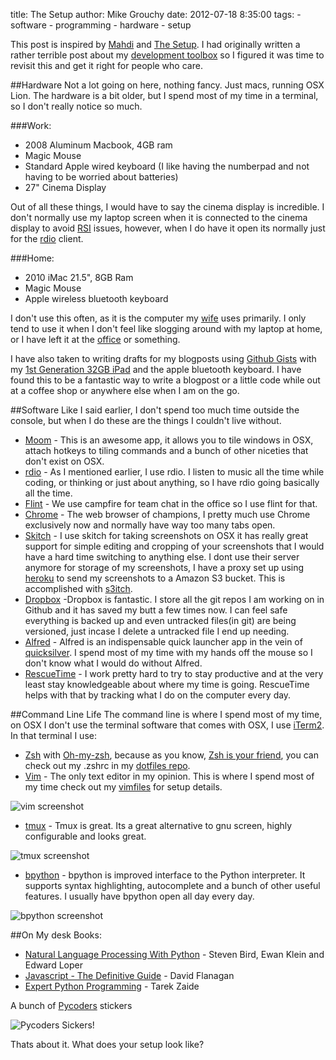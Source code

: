 title: The Setup
author: Mike Grouchy
date: 2012-07-18 8:35:00
tags:
    - software
    - programming
    - hardware
    - setup

This post is inspired by [Mahdi](http://www.mahdiyusuf.com/post/16687503726/the-setup) and [The Setup](http://usesthis.com/). I had originally written a rather terrible post about my [development toolbox](http://mikegrouchy.com/blog/my-development-toolbox.html) so I figured it was time to revisit this and get it right for people who care.

##Hardware
Not a lot going on here, nothing fancy. Just macs, running OSX Lion. The hardware is a bit older, but I spend most of my time in a terminal, so I don't really notice so much.

###Work:
* 2008 Aluminum Macbook, 4GB ram
* Magic Mouse
* Standard Apple wired keyboard (I like having the numberpad and not having to be worried about batteries)
* 27" Cinema Display

Out of all these things, I would have to say the cinema display is incredible. I don't normally use my laptop screen when it is connected to the cinema display to avoid [RSI](http://en.wikipedia.org/wiki/Repetitive_strain_injury) issues, however, when I do have it open its normally just for the [rdio](http://rd.io) client.

###Home:
* 2010 iMac 21.5", 8GB Ram
* Magic Mouse
* Apple wireless bluetooth keyboard

I don't use this often, as it is the computer my [wife](http://twitter.com/nicolegrouchy) uses primarily. I only tend to use it when I
don't feel like slogging around with my laptop at home, or I have left it at the [office](http://swixhq.com) or something.


I have also taken to writing drafts for my blogposts using [Github Gists](http://gist.github.com) with my [1st Generation 32GB iPad](http://amzn.to/KLFZrw) and the apple bluetooth keyboard. I have found this to be a fantastic way to write a blogpost or a little code while out at a coffee shop or anywhere else when I am on the go.

##Software
Like I said earlier, I don't spend too much time outside the console, but when I do these are the things I couldn't live without.

* [Moom](http://manytricks.com/moom/) - This is an awesome app, it allows you to tile windows in OSX, attach hotkeys to tiling commands and a bunch of other niceties that don't exist on OSX.
* [rdio](http://rd.io) - As I mentioned earlier, I use rdio. I listen to music all the time while coding, or thinking or just about anything, so I have rdio going basically all the time.
* [Flint](http://giantcomet.com/flint) - We use campfire for team chat in the office so I use flint for that.
* [Chrome](http://chrome.google.com) - The web browser of champions, I pretty much use Chrome exclusively now and normally have way too many tabs open.
* [Skitch](http://skitch.com/) - I use skitch for taking screenshots on OSX it has really great support for simple editing and cropping of your screenshots that I would have a hard time switching to anything else. I dont use their server anymore for storage of my screenshots, I have a proxy set up using [heroku](http://heroku.com) to send my screenshots to a Amazon S3 bucket. This is accomplished with [s3itch](https://github.com/mgrouchy/s3itch).
* [Dropbox](http://db.tt/Hc6Cqm1) -Dropbox is fantastic. I store all the git repos I am working on in Github and it has saved my butt a few times now. I can feel safe everything is backed up and even untracked files(in git) are being versioned, just incase I delete a untracked file I end up needing.
* [Alfred](http://www.alfredapp.com/) - Alfred is an indispensable quick launcher app in the vein of [quicksilver](http://qsapp.com/). I spend most of my time with my hands off the mouse so I don't know what I would do without Alfred.
* [RescueTime](http://rescuetime.com/ref/161860) - I work pretty hard to try to stay productive and at the very least stay knowledgeable about where my time is going. RescueTime helps with that by tracking what I do on the computer every day.

##Command Line Life
The command line is where I spend most of my time, on OSX I don't use the terminal software that comes with OSX, I use [iTerm2](http://www.iterm2.com/). In that terminal I use:

* [Zsh](http://www.zsh.org/) with [Oh-my-zsh](https://github.com/robbyrussell/oh-my-zsh/), because as you know, [Zsh is your friend](), you can check out my .zshrc in my [dotfiles repo](https://github.com/mgrouchy/dotfiles).
* [Vim](http://www.vim.org/) - The only text editor in my opinion. This is where I spend most of my time check out my [vimfiles](https://github.com/mgrouchy/vim) for setup details.

![vim screenshot](http://img.mikegrouchy.s3.amazonaws.com/1._ControlP_-_%28%7E%29_-_VIM_%28vim%29-20120628-111826.jpg)

* [tmux](http://tmux.sourceforge.net/) - Tmux is great. Its a great alternative to gnu screen, highly configurable and looks great.

![tmux screenshot](http://img.mikegrouchy.s3.amazonaws.com/1._tmux_%28tmux%29-20120628-111332.jpg)

* [bpython](http://bpython-interpreter.org/) - bpython is improved interface to the Python interpreter. It supports syntax highlighting, autocomplete and a bunch of other useful features. I usually have bpython open all day every day.

![bpython screenshot](http://img.mikegrouchy.s3.amazonaws.com/1._bpython_%28Python%29-20120628-111458.jpg)

##On My desk
Books:

* [Natural Language Processing With Python](http://amzn.to/L2qI4V) - Steven Bird, Ewan Klein and Edward Loper
* [Javascript - The Definitive Guide](http://amzn.to/KyjsLo) - David Flanagan
* [Expert Python Programming](http://amzn.to/M3xogV) - Tarek Zaide

A bunch of [Pycoders](http://pycoders.com) stickers

![Pycoders Sickers!](http://mikegrouchy.com/media/images/2012/07/pycoders-stickers.jpg)

Thats about it. What does your setup look like?
